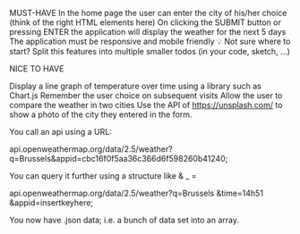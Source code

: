 MUST-HAVE
In the home page the user can enter the city of his/her choice (think of the right HTML elements here)
On clicking the SUBMIT button or pressing ENTER the application will display the weather for the next 5 days
The application must be responsive and mobile friendly
💡 Not sure where to start? Split this features into multiple smaller todos (in your code, sketch, ...)

NICE TO HAVE

Display a line graph of temperature over time using a library such as Chart.js
Remember the user choice on subsequent visits
Allow the user to compare the weather in two cities
Use the API of https://unsplash.com/ to show a photo of the city they entered in the form.


You call an api using a URL:

api.openweathermap.org/data/2.5/weather?q=Brussels&appid=cbc16f0f5aa36c366d6f598260b41240;

You can query it further using a structure like & _ =

api.openweathermap.org/data/2.5/weather?q=Brussels &time=14h51 &appid=insertkeyhere;


You now have .json data; i.e. a bunch of data set into an array.